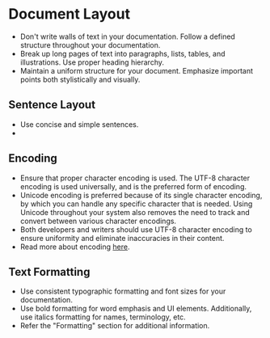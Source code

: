 # Document Layout

- Don't write walls of text in your documentation. Follow a defined structure throughout your documentation.
- Break up long pages of text into paragraphs, lists, tables, and illustrations. Use proper heading hierarchy.
- Maintain a uniform structure for your document. Emphasize important points both stylistically and visually.

## Sentence Layout

- Use concise and simple sentences.
-

## Encoding

- Ensure that proper character encoding is used. The UTF-8 character encoding is used universally, and is the preferred form of encoding.
- Unicode encoding is preferred because of its single character encoding, by which you can handle any specific character that is needed. Using Unicode throughout your system also removes the need to track and convert between various character encodings.
- Both developers and writers should use UTF-8 character encoding to ensure uniformity and eliminate inaccuracies in their content.
- Read more about encoding [here](https://www.w3.org/International/questions/qa-what-is-encoding).

## Text Formatting
<!-- (also link to Accessibility) -->
- Use consistent typographic formatting and font sizes for your documentation.
- Use bold formatting for word emphasis and UI elements. Additionally, use italics formatting for names, terminology, etc.
- Refer the "Formatting" section for additional information.

